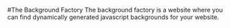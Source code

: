 #The Background Factory
The background factory is a website where you can find dynamically generated javascript backgrounds for your website.

